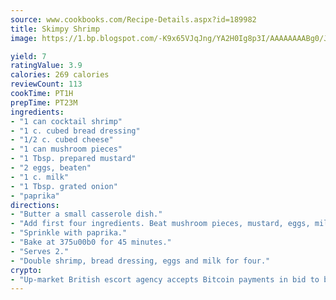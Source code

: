 ```yaml
---
source: www.cookbooks.com/Recipe-Details.aspx?id=189982
title: Skimpy Shrimp
image: https://1.bp.blogspot.com/-K9x65VJqJng/YA2H0Ig8p3I/AAAAAAAABg0/JRKr7ZzesxofwlGw6YudXad_aQn9BD52QCLcBGAsYHQ/s299/2.png

yield: 7
ratingValue: 3.9
calories: 269 calories
reviewCount: 113
cookTime: PT1H
prepTime: PT23M
ingredients:
- "1 can cocktail shrimp"
- "1 c. cubed bread dressing"
- "1/2 c. cubed cheese"
- "1 can mushroom pieces"
- "1 Tbsp. prepared mustard"
- "2 eggs, beaten"
- "1 c. milk"
- "1 Tbsp. grated onion"
- "paprika"
directions:
- "Butter a small casserole dish."
- "Add first four ingredients. Beat mushroom pieces, mustard, eggs, milk and onion; pour over first mixture."
- "Sprinkle with paprika."
- "Bake at 375u00b0 for 45 minutes."
- "Serves 2."
- "Double shrimp, bread dressing, eggs and milk for four."
crypto:
- "Up-market British escort agency accepts Bitcoin payments in bid to boost worker safety and client anonymity."
---
```

